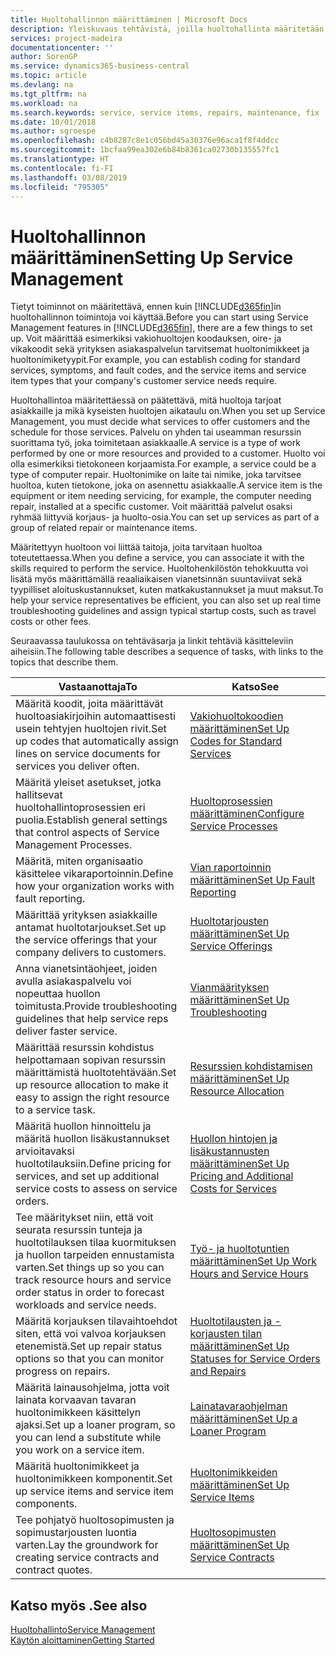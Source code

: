 ```yaml
---
title: Huoltohallinnon määrittäminen | Microsoft Docs
description: Yleiskuvaus tehtävistä, joilla huoltohallinta määritetään organisaation huollon hallintatapaan sopivaksi.
services: project-madeira
documentationcenter: ''
author: SorenGP
ms.service: dynamics365-business-central
ms.topic: article
ms.devlang: na
ms.tgt_pltfrm: na
ms.workload: na
ms.search.keywords: service, service items, repairs, maintenance, fix
ms.date: 10/01/2018
ms.author: sgroespe
ms.openlocfilehash: c4b8287c8e1c056bd45a30376e96aca1f8f4ddcc
ms.sourcegitcommit: 1bcfaa99ea302e6b84b8361ca02730b135557fc1
ms.translationtype: HT
ms.contentlocale: fi-FI
ms.lasthandoff: 03/08/2019
ms.locfileid: "795305"
---
```

# <a name="setting-up-service-management"></a><span data-ttu-id="5d811-103">Huoltohallinnon määrittäminen</span><span class="sxs-lookup"><span data-stu-id="5d811-103">Setting Up Service Management</span></span>
<span data-ttu-id="5d811-104">Tietyt toiminnot on määritettävä, ennen kuin [!INCLUDE[d365fin](includes/d365fin_md.md)]in huoltohallinnon toimintoja voi käyttää.</span><span class="sxs-lookup"><span data-stu-id="5d811-104">Before you can start using Service Management features in [!INCLUDE[d365fin](includes/d365fin_md.md)], there are a few things to set up.</span></span> <span data-ttu-id="5d811-105">Voit määrittää esimerkiksi vakiohuoltojen koodauksen, oire- ja vikakoodit sekä yrityksen asiakaspalvelun tarvitsemat huoltonimikkeet ja huoltonimiketyypit.</span><span class="sxs-lookup"><span data-stu-id="5d811-105">For example, you can establish coding for standard services, symptoms, and fault codes, and the service items and service item types that your company's customer service needs require.</span></span>  

<span data-ttu-id="5d811-106">Huoltohallintoa määritettäessä on päätettävä, mitä huoltoja tarjoat asiakkaille ja mikä kyseisten huoltojen aikataulu on.</span><span class="sxs-lookup"><span data-stu-id="5d811-106">When you set up Service Management, you must decide what services to offer customers and the schedule for those services.</span></span> <span data-ttu-id="5d811-107">Palvelu on yhden tai useamman resurssin suorittama työ, joka toimitetaan asiakkaalle.</span><span class="sxs-lookup"><span data-stu-id="5d811-107">A service is a type of work performed by one or more resources and provided to a customer.</span></span> <span data-ttu-id="5d811-108">Huolto voi olla esimerkiksi tietokoneen korjaamista.</span><span class="sxs-lookup"><span data-stu-id="5d811-108">For example, a service could be a type of computer repair.</span></span> <span data-ttu-id="5d811-109">Huoltonimike on laite tai nimike, joka tarvitsee huoltoa, kuten tietokone, joka on asennettu asiakkaalle.</span><span class="sxs-lookup"><span data-stu-id="5d811-109">A service item is the equipment or item needing servicing, for example, the computer needing repair, installed at a specific customer.</span></span> <span data-ttu-id="5d811-110">Voit määrittää palvelut osaksi ryhmää liittyviä korjaus- ja huolto-osia.</span><span class="sxs-lookup"><span data-stu-id="5d811-110">You can set up services as part of a group of related repair or maintenance items.</span></span>  
  
<span data-ttu-id="5d811-111">Määritettyyn huoltoon voi liittää taitoja, joita tarvitaan huoltoa toteutettaessa.</span><span class="sxs-lookup"><span data-stu-id="5d811-111">When you define a service, you can associate it with the skills required to perform the service.</span></span> <span data-ttu-id="5d811-112">Huoltohenkilöstön tehokkuutta voi lisätä myös määrittämällä reaaliaikaisen vianetsinnän suuntaviivat sekä tyypilliset aloituskustannukset, kuten matkakustannukset ja muut maksut.</span><span class="sxs-lookup"><span data-stu-id="5d811-112">To help your service representatives be efficient, you can also set up real time troubleshooting guidelines and assign typical startup costs, such as travel costs or other fees.</span></span>  

<span data-ttu-id="5d811-113">Seuraavassa taulukossa on tehtäväsarja ja linkit tehtäviä käsitteleviin aiheisiin.</span><span class="sxs-lookup"><span data-stu-id="5d811-113">The following table describes a sequence of tasks, with links to the topics that describe them.</span></span>  
  
| <span data-ttu-id="5d811-114">Vastaanottaja</span><span class="sxs-lookup"><span data-stu-id="5d811-114">To</span></span> | <span data-ttu-id="5d811-115">Katso</span><span class="sxs-lookup"><span data-stu-id="5d811-115">See</span></span> |
| --- | --- |
| <span data-ttu-id="5d811-116">Määritä koodit, joita määrittävät huoltoasiakirjoihin automaattisesti usein tehtyjen huoltojen rivit.</span><span class="sxs-lookup"><span data-stu-id="5d811-116">Set up codes that automatically assign lines on service documents for services you deliver often.</span></span> |[<span data-ttu-id="5d811-117">Vakiohuoltokoodien määrittäminen</span><span class="sxs-lookup"><span data-stu-id="5d811-117">Set Up Codes for Standard Services</span></span>](service-how-setup-service-coding.md)|
| <span data-ttu-id="5d811-118">Määritä yleiset asetukset, jotka hallitsevat huoltohallintoprosessien eri puolia.</span><span class="sxs-lookup"><span data-stu-id="5d811-118">Establish general settings that control aspects of Service Management Processes.</span></span>|[<span data-ttu-id="5d811-119">Huoltoprosessien määrittäminen</span><span class="sxs-lookup"><span data-stu-id="5d811-119">Configure Service Processes</span></span>](service-setup-service-processes.md)|
| <span data-ttu-id="5d811-120">Määritä, miten organisaatio käsittelee vikaraportoinnin.</span><span class="sxs-lookup"><span data-stu-id="5d811-120">Define how your organization works with fault reporting.</span></span> |[<span data-ttu-id="5d811-121">Vian raportoinnin määrittäminen</span><span class="sxs-lookup"><span data-stu-id="5d811-121">Set Up Fault Reporting</span></span>](service-how-setup-fault-reporting.md) |
| <span data-ttu-id="5d811-122">Määrittää yrityksen asiakkaille antamat huoltotarjoukset.</span><span class="sxs-lookup"><span data-stu-id="5d811-122">Set up the service offerings that your company delivers to customers.</span></span>|[<span data-ttu-id="5d811-123">Huoltotarjousten määrittäminen</span><span class="sxs-lookup"><span data-stu-id="5d811-123">Set Up Service Offerings</span></span>](service-how-setup-service-offerings.md)|
| <span data-ttu-id="5d811-124">Anna vianetsintäohjeet, joiden avulla asiakaspalvelu voi nopeuttaa huollon toimitusta.</span><span class="sxs-lookup"><span data-stu-id="5d811-124">Provide troubleshooting guidelines that help service reps deliver faster service.</span></span> |[<span data-ttu-id="5d811-125">Vianmäärityksen määrittäminen</span><span class="sxs-lookup"><span data-stu-id="5d811-125">Set Up Troubleshooting</span></span>](service-how-setup-troubleshooting.md) |
| <span data-ttu-id="5d811-126">Määrittää resurssin kohdistus helpottamaan sopivan resurssin määrittämistä huoltotehtävään.</span><span class="sxs-lookup"><span data-stu-id="5d811-126">Set up resource allocation to make it easy to assign the right resource to a service task.</span></span> |[<span data-ttu-id="5d811-127">Resurssien kohdistamisen määrittäminen</span><span class="sxs-lookup"><span data-stu-id="5d811-127">Set Up Resource Allocation</span></span>](service-how-setup-resource-allocation.md) |
| <span data-ttu-id="5d811-128">Määritä huollon hinnoittelu ja määritä huollon lisäkustannukset arvioitavaksi huoltotilauksiin.</span><span class="sxs-lookup"><span data-stu-id="5d811-128">Define pricing for services, and set up additional service costs to assess on service orders.</span></span> |[<span data-ttu-id="5d811-129">Huollon hintojen ja lisäkustannusten määrittäminen</span><span class="sxs-lookup"><span data-stu-id="5d811-129">Set Up Pricing and Additional Costs for Services</span></span>](service-how-setup-service-costs-pricing.md)|
| <span data-ttu-id="5d811-130">Tee määritykset niin, että voit seurata resurssin tunteja ja huoltotilauksen tilaa kuormituksen ja huollon tarpeiden ennustamista varten.</span><span class="sxs-lookup"><span data-stu-id="5d811-130">Set things up so you can track resource hours and service order status in order to forecast workloads and service needs.</span></span>|[<span data-ttu-id="5d811-131">Työ- ja huoltotuntien määrittäminen</span><span class="sxs-lookup"><span data-stu-id="5d811-131">Set Up Work Hours and Service Hours</span></span>](service-how-setup-work-service-hours.md)|
| <span data-ttu-id="5d811-132">Määritä korjauksen tilavaihtoehdot siten, että voi valvoa korjauksen etenemistä.</span><span class="sxs-lookup"><span data-stu-id="5d811-132">Set up repair status options so that you can monitor progress on repairs.</span></span> | [<span data-ttu-id="5d811-133">Huoltotilausten ja -korjausten tilan määrittäminen</span><span class="sxs-lookup"><span data-stu-id="5d811-133">Set Up Statuses for Service Orders and Repairs</span></span>](service-order-repair-status.md)|
| <span data-ttu-id="5d811-134">Määritä lainausohjelma, jotta voit lainata korvaavan tavaran huoltonimikkeen käsittelyn ajaksi.</span><span class="sxs-lookup"><span data-stu-id="5d811-134">Set up a loaner program, so you can lend a substitute while you work on a service item.</span></span> |[<span data-ttu-id="5d811-135">Lainatavaraohjelman määrittäminen</span><span class="sxs-lookup"><span data-stu-id="5d811-135">Set Up a Loaner Program</span></span>](service-how-setup-loaner-program.md) |
| <span data-ttu-id="5d811-136">Määritä huoltonimikkeet ja huoltonimikkeen komponentit.</span><span class="sxs-lookup"><span data-stu-id="5d811-136">Set up service items and service item components.</span></span> |[<span data-ttu-id="5d811-137">Huoltonimikkeiden määrittäminen</span><span class="sxs-lookup"><span data-stu-id="5d811-137">Set Up Service Items</span></span>](service-how-setup-service-items.md) |
| <span data-ttu-id="5d811-138">Tee pohjatyö huoltosopimusten ja sopimustarjousten luontia varten.</span><span class="sxs-lookup"><span data-stu-id="5d811-138">Lay the groundwork for creating service contracts and contract quotes.</span></span> |[<span data-ttu-id="5d811-139">Huoltosopimusten määrittäminen</span><span class="sxs-lookup"><span data-stu-id="5d811-139">Set Up Service Contracts</span></span>](service-how-setup-service-contracts.md) |

## <a name="see-also"></a><span data-ttu-id="5d811-140">Katso myös .</span><span class="sxs-lookup"><span data-stu-id="5d811-140">See also</span></span>
[<span data-ttu-id="5d811-141">Huoltohallinto</span><span class="sxs-lookup"><span data-stu-id="5d811-141">Service Management</span></span>](service-service.md)  
[<span data-ttu-id="5d811-142">Käytön aloittaminen</span><span class="sxs-lookup"><span data-stu-id="5d811-142">Getting Started</span></span>](product-get-started.md)  
